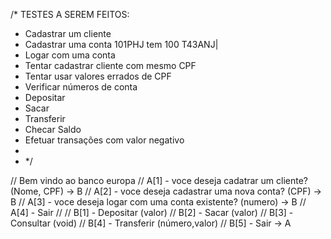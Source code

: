 /\* TESTES A SEREM FEITOS:

- Cadastrar um cliente
- Cadastrar uma conta 101PHJ tem 100 T43ANJ|
- Logar com uma conta
- Tentar cadastrar cliente com mesmo CPF
- Tentar usar valores errados de CPF
- Verificar números de conta
- Depositar
- Sacar
- Transferir
- Checar Saldo
- Efetuar transações com valor negativo
-
- \*/

// Bem vindo ao banco europa
// A[1] - voce deseja cadatrar um cliente? (Nome, CPF) -> B
// A[2] - voce deseja cadastrar uma nova conta? (CPF) -> B
// A[3] - voce deseja logar com uma conta existente? (numero) -> B
// A[4] - Sair
//
// B[1] - Depositar (valor)
// B[2] - Sacar (valor)
// B[3] - Consultar (void)
// B[4] - Transferir (número,valor)
// B[5] - Sair -> A
